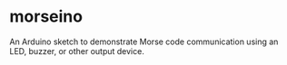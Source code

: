 # morseino

An Arduino sketch to demonstrate Morse code communication using an LED, buzzer, or other output device.
